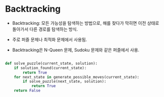 # Backtracking

- Backtracking: 모든 가능성을 탐색하는 방법으로, 해를 찾다가 막히면 이전 상태로 돌아가서 다른 경로를 탐색하는 방식.

- 주로 퍼즐 문제나 최적화 문제에서 사용됨.

- Backtracking은 N-Queen 문제, Sudoku 문제와 같은 퍼즐에서 사용.

```python

def solve_puzzle(current_state, solution):
    if solution_found(current_state):
        return True
    for next_state in generate_possible_moves(current_state):
        if solve_puzzle(next_state, solution):
            return True
    return False

```